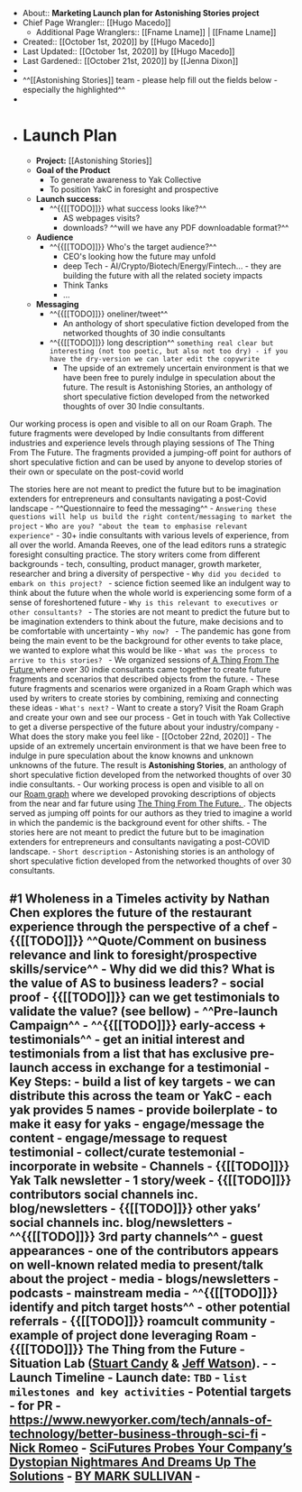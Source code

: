 - About:: __Marketing Launch plan for Astonishing Stories project__
- Chief Page Wrangler:: [[Hugo Macedo]] 
    - Additional Page Wranglers:: [[Fname Lname]] | [[Fname Lname]] 
- Created:: [[October 1st, 2020]] by [[Hugo Macedo]]
- Last Updated:: [[October 1st, 2020]] by [[Hugo Macedo]]
- Last Gardened:: [[October 21st, 2020]] by [[Jenna Dixon]]
-  
- ^^[[Astonishing Stories]] team - please help fill out the fields below - especially the highlighted^^
- 
- # Launch Plan 
    - **Project:** [[Astonishing Stories]]
    - **Goal of the Product**
        - To generate awareness to Yak Collective
        - To position YakC in foresight and prospective 
    - **Launch success:**
        - ^^{{[[TODO]]}} what success looks like?^^
            - AS webpages visits?
            - downloads? ^^will we have any PDF downloadable format?^^
    - **Audience**
        - ^^{{[[TODO]]}} Who's the target audience?^^
            - CEO's looking how the future may unfold
            - deep Tech - AI/Crypto/Biotech/Energy/Fintech... - they are building the future with all the related society impacts
            - Think Tanks
            - ...
    - **Messaging**
        - ^^{{[[TODO]]}} oneliner/tweet^^
            - An anthology of short speculative fiction developed from the networked thoughts of 30 indie consultants 
        - ^^{{[[TODO]]}} long description^^
`something real clear but interesting (not too poetic, but also not too dry) - if you have the dry-version we can later edit the copywrite`
            - The upside of an extremely uncertain environment is that we have been free to purely indulge in speculation about the future. The result is Astonishing Stories, an anthology of short speculative fiction developed from the networked thoughts of over 30 Indie consultants. 

Our working process is open and visible to all on our Roam Graph. The future fragments were developed by Indie consultants from different industries and experience levels through playing sessions of The Thing From The Future. The fragments provided a jumping-off point for authors of short speculative fiction and can be used by anyone to develop stories of their own or speculate on the post-covid world

The stories here are not meant to predict the future but to be imagination extenders for entrepreneurs and consultants navigating a post-Covid landscape 
        - ^^Questionnaire to feed the messaging^^
            - `Answering these questions will help us build the right content/messaging to market the project`
                - `Who are you? "about the team to emphasise relevant experience"`
                    - 30+ indie consultants with various levels of experience, from all over the world. Amanda Reeves, one of the lead editors runs a strategic foresight consulting practice. The story writers come from different backgrounds - tech, consulting, product manager, growth marketer, researcher and bring a diversity of perspective 
                - `Why did you decided to embark on this project? `
                    - science fiction seemed like an indulgent way to think about the future when the whole world is experiencing some form of a sense of foreshortened future 
                - `Why is this relevant to executives or other consultants? `
                    - The stories are not meant to predict the future but to be imagination extenders to think about the future, make decisions and to be comfortable with uncertainty 
                - `Why now? `
                    - The pandemic has gone from being the main event to be the background for other events to take place, we wanted to explore what this would be like 
                - `What was the process to arrive to this stories? `
                    - We organized sessions of[ A Thing From The Future ](http://situationlab.org/project/the-thing-from-the-future/)where over 30 indie consultants came together to create future fragments and scenarios that described objects from the future. 
                    - These future fragments and scenarios were organized in a Roam Graph which was used by writers to create stories by combining, remixing and connecting these ideas 
                - `What's next?`
                    - Want to create a story? Visit the Roam Graph and create your own and see our process
                    - Get in touch with Yak Collective to get a diverse perspective of the future about your industry/company 
                - What does the story make you feel like
                - [[October 22nd, 2020]]
                    - The upside of an extremely uncertain environment is that we have been free to indulge in pure speculation about the know knowns and unknown unknowns of the future. The result is __Astonishing Stories__, an anthology of short speculative fiction developed from the networked thoughts of over 30 indie consultants.
                    - Our working process is open and visible to all on our [Roam graph](https://roamresearch.com/#/app/Astonishing_Stories/graph) where we developed provoking descriptions of objects from the near and far future using [The Thing From The Future. ](http://situationlab.org/project/the-thing-from-the-future/). The objects served as jumping off points for our authors as they tried to imagine a world in which the pandemic is the background event for other shifts. 
                    - The stories here are not meant to predict the future but to be imagination extenders for entrepreneurs and consultants navigating a post-COVID landscape.
                - `Short description`
                    - Astonishing stories is an anthology of short speculative fiction developed from the networked thoughts of over 30 consultants. 

#1 Wholeness in a Timeles activity by Nathan Chen explores the future of the restaurant experience through the perspective of a chef
        - {{[[TODO]]}} ^^Quote/Comment on business relevance and link to foresight/prospective skills/service^^
            - Why did we did this? What is the value of AS to business leaders?
        - social proof
            - {{[[TODO]]}} can we get testimonials to validate the value? (see bellow)
    - ^^**Pre-launch Campaign**^^
        - ^^{{[[TODO]]}} early-access + testimonials^^
            - get an initial interest and testimonials from a list that has exclusive pre-launch access in exchange for a testimonial
            - Key Steps:
                - build a list of key targets
                    - we can distribute this across the team or YakC - each yak provides 5 names
                - provide boilerplate - to make it easy for yaks
                - engage/message the content
                - engage/message to request testimonial
                - collect/curate testemonial - incorporate in website
    - **Channels**
        - {{[[TODO]]}} Yak Talk newsletter - 1 story/week 
        - {{[[TODO]]}} contributors social channels inc. blog/newsletters
        - {{[[TODO]]}} other yaks’ social channels inc. blog/newsletters
        - ^^{{[[TODO]]}} 3rd party channels^^
            - guest appearances - one of the contributors appears on well-known related media to present/talk about the project
                - media
                    - blogs/newsletters
                    - podcasts
                    - mainstream media
                - ^^{{[[TODO]]}} identify and pitch target hosts^^
        - other potential referrals
            - {{[[TODO]]}} roamcult community - example of project done leveraging Roam 
            - {{[[TODO]]}} The Thing from the Future - Situation Lab ([Stuart Candy](http://futuryst.blogspot.com/) & [Jeff Watson](http://remotedevice.net/)). 
            - 
    - **Launch Timeline**
        - Launch date: `TBD`
        - `list milestones and key activities`
    - Potential targets - for PR
        - https://www.newyorker.com/tech/annals-of-technology/better-business-through-sci-fi - [Nick Romeo](https://www.newyorker.com/contributors/nick-romeo)
        - [SciFutures Probes Your Company’s Dystopian Nightmares And Dreams Up The Solutions](https://www.fastcompany.com/3063187/scifutures-probes-your-companys-dystopian-nightmares-and-dreams-up-solutions) - [BY MARK SULLIVAN](https://www.fastcompany.com/user/mark-sullivan)
        - 
- 

